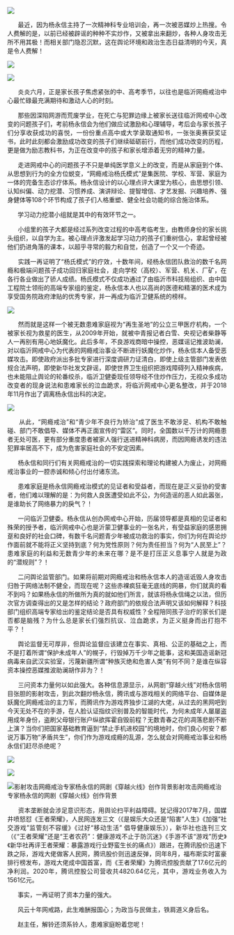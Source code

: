 <p><img src="https://github.com/ZjzMisaka/iaders/img/2021/06/52644-0067hHJjly1grhxt6pj9dj30ku0bpdnq.jpg"></p>
<p align="justify">​​&nbsp; &nbsp; &nbsp; 最近，因为杨永信主持了一次精神科专业培训会，再一次被恶媒炒上热搜。令人费解的是，以前已经被辟谣的种种不实炒作，又被拿出来翻炒，各种人身攻击无所不用其极！而相关部门隐忍沉默，这在舆论环境和政治生态日益清明的今天，真是令人费解！<span id="more-10772"></span></p>
<p class="picbox"><img src="https://github.com/ZjzMisaka/iaders/img/2021/06/6b892-0067hHJjly1grhwzyvhdgj30hm0klgsb.jpg"></p>
<p class="picbox"><img src="https://github.com/ZjzMisaka/iaders/img/2021/06/18b81-0067hHJjly1grhvn5wfq7j30ly0lcn42.jpg"></p>
<p align="justify">&nbsp; &nbsp; &nbsp; 炎炎六月，正是家长孩子焦虑紧张的中、高考季节，以往也是临沂网瘾戒治中心最忙碌最充满期待和激动人心的时刻。</p>
<p align="justify">&nbsp; &nbsp; &nbsp; 那些因深陷网游而荒废学业，在死亡与犯罪边缘上被家长送往临沂网戒中心改变的问题孩子们，考前杨永信会为他们做应试激励和心理辅导，考后会与家长孩子们分享收获成功的喜悦，一份份重点高中或大学录取通知书，一张张奥赛获奖证书，此时此刻都会激励成功改变的孩子们继续砥砺前行，而他们成功改变的历程，更是做为励志教科书，为正在改变中的孩子和家长增添着无穷的精神力量。</p>
<p align="justify">&nbsp; &nbsp; &nbsp; 走进网戒中心的问题孩子不只是单纯医学意义上的改变，而是从家庭到个体、从思想到行为的全方位蜕变，“网瘾戒治杨氏模式”是集医院、学校、军营、家庭为一体的完备生态诊疗体系。杨永信设计的以心理点评大课堂为核心，由思想引领、认知纠偏、动力挖潜、习惯养成、演讲辩论、提智增信、才艺发掘、兴趣培养、强身健体等108个环节构成了孩子们人格重塑、健全社会功能的综合施治体系。</p>
<p align="justify">&nbsp; &nbsp; &nbsp; 学习动力挖潜小组就是其中的有效环节之一。</p>
<p align="justify">&nbsp; &nbsp; &nbsp; 小组里的孩子大都是经过系列改变过程的中高考临考生，由教师身份的家长挑头组织，以自学为主。被心理点评激发起学习动力的孩子们重树信心，拿起曾经被他们扔进角落的课本，以超乎寻常的毅力和自觉，创造了一个又一个奇迹。</p>
<p align="justify">&nbsp; &nbsp; &nbsp; 实践一再证明了“杨氏模式”的疗效，十数年间，经杨永信团队救治的数千名网瘾和极端问题孩子成功回归家庭社会，走向学校（高校）、军营、机关、厂矿，在各行各业做出了骄人成绩。杨氏模式不仅成功通过了由临沂市科技局组织、由中国工程院士领衔的高端专家组的鉴定，杨永信本人也以高尚的医德和精湛的医术成为享受国务院政府津贴的优秀专家，并一再成为临沂卫健系统的榜样。</p>
<p class="picbox"><img src="https://github.com/ZjzMisaka/iaders/img/2021/06/3c9d0-0067hHJjly1grhvyjfuvyj30k9094tew.jpg"></p>
<p align="justify">&nbsp; &nbsp; &nbsp; 然而就是这样一个被无数患难家庭视为“再生圣地”的公立三甲医疗机构，一个被家长视为救星的医生，从2009年开始，就被中青报记者白雪、央视记者柴静等人一再别有用心地妖魔化。此后多年，不良游戏商暗中操控，恶媒谣记推波助澜，对以临沂网戒中心为代表的网瘾戒治事业不断进行妖魔化炒作，杨永信本人备受恶媒攻击。即使政府派出多批专家进行深度调研力证清白，即使上级主管部门发表依规合法声明，即使新华社发文辟谣，即使世界卫生组织把游戏障碍列入精神疾病，也未能阻止舆论的轮番绞杀，临沂卫健委现任领导经不住炒作压力，无视众多成功改变者的现身说法和患难家长的泣血跪求，将临沂网戒中心更名整改，并于2018年11月作出了调离杨永信出科的决定。</p>
<p class="picbox"><img src="https://github.com/ZjzMisaka/iaders/img/2021/06/9b022-0067hHJjly1grhvz7d10ej30m9077q3s.jpg"></p>
<p align="justify">&nbsp; &nbsp; &nbsp; 从此，“网瘾戒治”和“青少年不良行为矫治”成了医生不敢涉足、机构不敢触碰、部门不敢倡导、媒体不再正面宣传的“雷区”。同时，全国数以千万计的网瘾患者无处可医，更有部分重度患者被家人强行送进精神科病房，而因网瘾诱发的违法犯罪率居高不下，成为危害家庭社会的不安定因素。</p>
<p align="justify">&nbsp; &nbsp; &nbsp; 杨永信和同行们有关网瘾戒治的一切实践探索和理论构建被人为废止，对网瘾戒治事业的一腔赤诚和倾心付出付诸东流。</p>
<p align="justify">&nbsp; &nbsp; &nbsp; 患难家庭是杨永信网瘾戒治模式的见证者和受益者，而现在是正义妥协的受害者，他们难以理解的是：为何救人良医遭受如此不公，为何造谣的恶人如此嚣张，是谁助长了网络暴力的戾气？！</p>
<p align="justify">&nbsp; &nbsp; &nbsp; 一问临沂卫健委。杨永信从创办网戒中心开始，历届领导都是真相的见证者和殊荣的授予者，临沂网戒中心也是沂蒙卫健事业的一张名片，有受益家庭的感恩拥趸和良好的社会口碑，有数千名问题青少年被成功救治的事实，你们为何在舆论炒作面前就不能将正义坚持到底？何为党性原则？何为责任担当？何为“人民至上”？患难家庭的利益和无数青少年的未来在哪？是不是打压正义息事宁人就是为政的“潜规则”？！</p>
<p align="justify">&nbsp; &nbsp; &nbsp; 二问舆论监管部门。如果将前期对网瘾戒治和杨永信本人的造谣诋毁人身攻击归咎于网络法制不健全，而现在呢？这些赤裸疯狂毫无底线的网暴，你们就真的看不到吗？如果杨永信的所做所为真的就如他们所言，就该将杨永信绳之以法，但历次官方调查得出的又是怎样的结论？政府部门的依规合法声明又该如何解释？科技部门组织高端专家给出的鉴定结论是否具有权威性？全程陪同孩子治疗的家长们是否都是脑残？为什么总是家长们强烈抗议、泣血跪求，为正义挺身而出打抱不平？！</p>
<p align="justify">&nbsp; &nbsp; &nbsp; 舆论监督无可厚非，但舆论监督应该建立在事实、真相、公正的基础之上，而不是打着所谓“保护未成年人”的幌子，行毁掉万千少年之能事，这和美国造谣新冠病毒来自武汉实验室，污蔑新疆所谓“种族灭绝和危害人类”有何不同？是谁在纵容资本操控恶媒推波助澜胡作非为？！</p>
<p align="justify">&nbsp; &nbsp; &nbsp; 三问资本力量何以如此强大。各种信息源显示，从网剧“穿越火线”对杨永信明目张胆的影射攻击，到此次翻炒杨永信，腾讯或与游戏相关的网络平台、自媒体是妖魔化网瘾戒治的主力军，而腾讯作为游戏界独步江湖的大佬，从过去的黑网吧到今天无处不在的手游，在人脸认证指纹识别普及的智能时代，为何未成年人屡屡盗用成年身份，盗刷父母银行账户纵欲挥霍自毁前程？无数青春之花的凋落悲剧不断上演？当你们把国家基础教育逼到“禁止手机进校园”的境地时，你们良心何安？都说万事万物“矛盾共生”，你们作为游戏成瘾的乱源，怎么就会对网瘾戒治事业和杨永信们赶尽杀绝呢？</p>
<p class="picbox"><img src="https://github.com/ZjzMisaka/iaders/img/2021/06/85dba-0067hHJjly1grhxdoi542j30ol07xmyd.jpg"></p>
<p class="picbox"><img src="https://github.com/ZjzMisaka/iaders/img/2021/06/dd35e-0067hHJjly1grio4gfihoj30le0kvwth.jpg"></p>
<p class="picbox"><img src="https://github.com/ZjzMisaka/iaders/img/2021/06/d1ae4-0067hHJjly1grinkj6556j30sa0bogu1.jpg" alt="影射攻击网瘾戒治专家杨永信的网剧《穿越火线》创作背景"><span class="picinfo">影射攻击网瘾戒治专家杨永信的网剧《穿越火线》创作背景</span></p>
<p align="justify">&nbsp; &nbsp; &nbsp; 资本垄断就会涉足意识形态，用舆论扫平利益障碍。犹记得2017年7月，国媒井喷怒怼《王者荣耀》，人民网连发三文（《是娱乐大众还是“陷害”人生》《加强“社交游戏”监管刻不容缓》《过好“移动生活” 倡导健康娱乐》），新华社也连刊三文（《“王者荣耀”还是“王者农药”：健康游戏不止于防沉迷》《手游不该“游戏”历史》《新华社再评王者荣耀：暴露游戏行业野蛮生长的痛点》）跟进，在腾讯股价迅速下跌之际，游戏大佬做客人民网，腾讯股价则迅速反弹，同年8月，福布斯实时富豪排行榜发布，游戏大佬成中国首富，而《王者荣耀》为腾讯控股贡献了17.6亿元的净利润。2020年，腾讯控股公司营收共4820.64亿元，其中，游戏业务收入为1561亿元。</p>
<p align="justify">&nbsp; &nbsp; &nbsp; 事实，一再证明了资本力量的强大。</p>
<p align="justify">&nbsp; &nbsp; &nbsp; 风云十年网戒路，此生难酬报国心；为政当与民做主，铁肩道义身后名。</p>
<p align="justify">&nbsp; &nbsp; &nbsp; 赵主任，解铃还须系铃人，患难家庭盼着您呢！​​​​</p>
